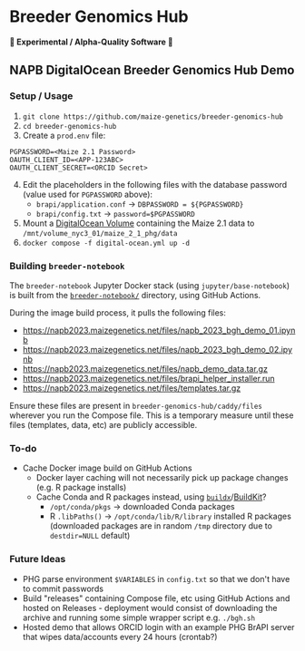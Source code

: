 # Breeder Genomics Hub
**🧬 Experimental / Alpha-Quality Software 🧪**
## NAPB DigitalOcean Breeder Genomics Hub Demo
### Setup / Usage
1. `git clone https://github.com/maize-genetics/breeder-genomics-hub`
2. `cd breeder-genomics-hub`
3. Create a `prod.env` file:
```
PGPASSWORD=<Maize 2.1 Password>
OAUTH_CLIENT_ID=<APP-123ABC>
OAUTH_CLIENT_SECRET=<ORCID Secret>
```
4. Edit the placeholders in the following files with the database password (value used for `PGPASSWORD` above):
    * `brapi/application.conf` → `DBPASSWORD = ${PGPASSWORD}`
    * `brapi/config.txt` → `password=$PGPASSWORD`
5. Mount a [DigitalOcean Volume](https://docs.digitalocean.com/products/volumes/details/features/) containing the Maize 2.1 data to `/mnt/volume_nyc3_01/maize_2_1_phg/data`
6. `docker compose -f digital-ocean.yml up -d`

### Building `breeder-notebook`
The `breeder-notebook` Jupyter Docker stack (using `jupyter/base-notebook`) is built from the [`breeder-notebook/`](./breeder-notebook) directory, using GitHub Actions.

During the image build process, it pulls the following files:
* https://napb2023.maizegenetics.net/files/napb_2023_bgh_demo_01.ipynb
* https://napb2023.maizegenetics.net/files/napb_2023_bgh_demo_02.ipynb
* https://napb2023.maizegenetics.net/files/napb_demo_data.tar.gz
* https://napb2023.maizegenetics.net/files/brapi_helper_installer.run
* https://napb2023.maizegenetics.net/files/templates.tar.gz

Ensure these files are present in `breeder-genomics-hub/caddy/files` wherever you run the Compose file. This is a temporary measure until these files (templates, data, etc) are publicly accessible.

### To-do
* Cache Docker image build on GitHub Actions
    * Docker layer caching will not necessarily pick up package changes (e.g. R package installs)
    * Cache Conda and R packages instead, using [`buildx`](https://github.com/docker/buildx)/[BuildKit](https://github.com/moby/buildkit)?
        * `/opt/conda/pkgs` -> downloaded Conda packages
        * R `.libPaths()` -> `/opt/conda/lib/R/library` installed R packages (downloaded packages are in random `/tmp` directory due to `destdir=NULL` default)

### Future Ideas
* PHG parse environment `$VARIABLES` in `config.txt` so that we don't have to commit passwords
* Build "releases" containing Compose file, etc using GitHub Actions and hosted on Releases - deployment would consist of downloading the archive and running some simple wrapper script e.g. `./bgh.sh`
* Hosted demo that allows ORCID login with an example PHG BrAPI server that wipes data/accounts every 24 hours (crontab?)
